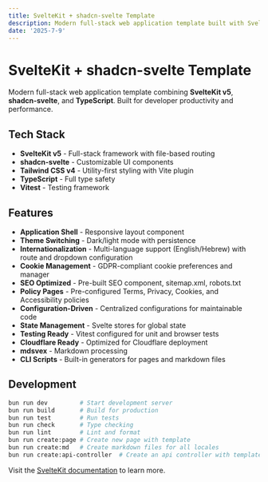 ```yaml
---
title: SvelteKit + shadcn-svelte Template
description: Modern full-stack web application template built with SvelteKit v5, shadcn-svelte, and TypeScript.
date: '2025-7-9'
---
```


# SvelteKit + shadcn-svelte Template

Modern full-stack web application template combining **SvelteKit v5**, **shadcn-svelte**, and **TypeScript**. Built for developer productivity and performance.

## Tech Stack

- **SvelteKit v5** - Full-stack framework with file-based routing
- **shadcn-svelte** - Customizable UI components
- **Tailwind CSS v4** - Utility-first styling with Vite plugin
- **TypeScript** - Full type safety
- **Vitest** - Testing framework

## Features

- **Application Shell** - Responsive layout component
- **Theme Switching** - Dark/light mode with persistence
- **Internationalization** - Multi-language support (English/Hebrew) with route and dropdown configuration
- **Cookie Management** - GDPR-compliant cookie preferences and manager
- **SEO Optimized** - Pre-built SEO component, sitemap.xml, robots.txt
- **Policy Pages** - Pre-configured Terms, Privacy, Cookies, and Accessibility policies
- **Configuration-Driven** - Centralized configurations for maintainable code
- **State Management** - Svelte stores for global state
- **Testing Ready** - Vitest configured for unit and browser tests
- **Cloudflare Ready** - Optimized for Cloudflare deployment
- **mdsvex** - Markdown processing
- **CLI Scripts** - Built-in generators for pages and markdown files

## Development

```bash
bun run dev         # Start development server
bun run build       # Build for production
bun run test        # Run tests
bun run check       # Type checking
bun run lint        # Lint and format
bun run create:page # Create new page with template
bun run create:md   # Create markdown files for all locales
bun run create:api-controller  # Create an api controller with template
```

Visit the [SvelteKit documentation](https://svelte.dev/docs/kit) to learn more.

